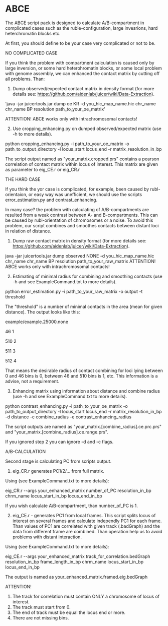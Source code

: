 # ABCE
The ABCE script pack is designed to calculate A/B-compartment in complicated cases such as the ruble-configuration, large invesrions, hard heterchromatin blocks etc.

At first, you should define to be your case very complicated or not to be.

NO COMPLICATED CASE

If you think the problem with compartment calculation is caused only by large inversion, or some hard heterohromatin blocks, or some local problem with genome assembly, we can enhanced the contact matrix by cutting off all problems.
Than:
1) Dump observed/expected contact matrix in density format (for more details see: https://github.com/aidenlab/juicer/wiki/Data-Extraction).

'java -jar juicertools.jar dump oe KR -d you_hic_map_name.hic chr_name chr_name BP resolution path_to_your_oe_matrix'

ATTENTION! ABCE works only with intrachromosomal contacts!

2) Use cropping_enhancing.py on dumped observed/expected matrix (use -h to more details).

python cropping_enhancing.py -i path_to_your_oe_matrix -o path_to_output_directory -l locus_start locus_end -r matrix_resolution_in_bp

The script output named as "your_matrix.cropped.prs" contains a pearson correlation of contact matrix within locus of interest. This matrix are given as parameter to eig_CE.r or eig_CR.r

THE HARD CASE

If you think the yor case is complicated, for example, been caused by rubl-orientaion, or easy way was unefficient, we should use the scripts error_estimation.py and contrast_enhancing.

In many case? the problem with calculating of A/B-compartments are resulted from a weak contrast between A- and B-compartments. This can be caused by rubl-orientation of chromosomes or a noise. To avoid this problem, our script combines and smoothes contacts between distant loci in relation of distance.

1) Dump raw contact matrix in density format (for more details see: https://github.com/aidenlab/juicer/wiki/Data-Extraction).

java -jar juicertools.jar dump observed NONE -d you_hic_map_name.hic chr_name chr_name BP resolution path_to_your_raw_matrix
ATTENTION! ABCE works only with intrachromosomal contacts!

2) Estimating of minimal radius for combining and smoothing contacts (use -h and see ExampleCommand.txt to more details).

python error_estimation.py -i path_to_your_raw_matrix -o output -t threshold

The "threshold" is a number of minimal contacts in the area (mean for given distance).
The output looks like this:

example/example.25000.none

46 1

510 2

511 3

512 4

That means the desirable radius of contact combining for loci lying between 0 and 46 bins is 0, between 46 and 510 bins is 1, etc. This information is a advise, not a requirement. 

3) Enhancing matrix using information about distance and combine radius (use -h and see ExampleCommand.txt to more details).

python contrast_enhancing.py -i path_to_your_oe_matrix -o path_to_output_directory -l locus_start locus_end -r matrix_resolution_in_bp -d distance -c combine_radius -e contrast_enhancing_radius

The script outputs are named as "your_matrix.[combine_radius].ce.prc.prs" and "your_matrix.[combine_radius].ce.range.prs".

If you ignored step 2 you can ignore -d and -c flags.

A/B-CALCULATION

Second stage is calculating PC from scripts output. 

1) eig_CR.r generates PC1/2/... from full matrix.

Using (see ExampleCommand.txt to more details):

eig_CR.r --args your_enhanced_matrix number_of_PC resolution_in_bp chrm_name locus_start_in_bp locus_end_in_bp 

If you wish calculate A\B-compartment, than number_of_PC is 1.

2) eig_CE.r - generates PC1 from local frames.
This script splits locus of interest on several frames and calculate independly PC1 for each frame. Than values of PC1 are correlated with given track (.badGraph) and the data from different frame are combined. Than operation help us to avoid problems with distant interaction.

Using (see ExampleCommand.txt to more details):

eig_CE.r --args your_enhanced_matrix track_for_correlation.bedGraph resolution_in_bp frame_length_in_bp chrm_name locus_start_in_bp locus_end_in_bp 

The output is named as your_enhanced_matrix.framed.eig.bedGraph

ATTENTION! 
1) The track for correlation must contain ONLY a chromosome of locus of interest.
2) The track must start from 0.
3) The end of track must be equal the locus end or more.
4) There are not missing bins.
